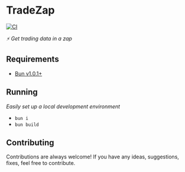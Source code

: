 # TradeZap

[![CI][ci-badge]][ci-url]

_⚡ Get trading data in a zap_

## Requirements

- [Bun v1.0.1+](https://bun.sh)

## Running

_Easily set up a local development environment_

- `bun i`
- `bun build`

## Contributing

Contributions are always welcome! If you have any ideas, suggestions, fixes, feel free to contribute.

[ci-badge]: https://github.com/ocignis/tradezap/actions/workflows/ci.yml/badge.svg
[ci-url]: https://github.com/ocignis/tradezap/actions/workflows/ci.yml
